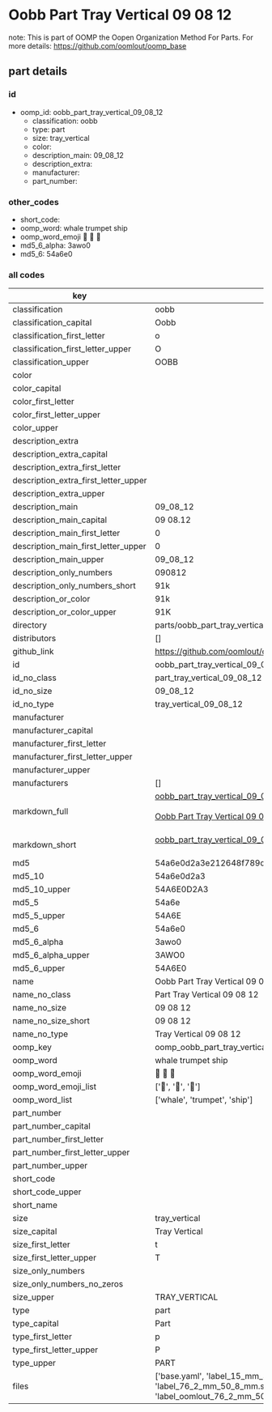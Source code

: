 # Oobb Part Tray Vertical 09 08 12  

note: This is part of OOMP the Oopen Organization Method For Parts. For more details: https://github.com/oomlout/oomp_base

##  part details





### id
* oomp_id: oobb_part_tray_vertical_09_08_12
  * classification: oobb
  * type: part
  * size: tray_vertical
  * color: 
  * description_main: 09_08_12
  * description_extra: 
  * manufacturer: 
  * part_number: 

### other_codes
* short_code: 
* oomp_word: whale trumpet ship
* oomp_word_emoji :whale: :trumpet: :ship:
* md5_6_alpha: 3awo0
* md5_6: 54a6e0

### all codes 
| key | value |  
| --- | --- |  
| classification | oobb |  
| classification_capital | Oobb |  
| classification_first_letter | o |  
| classification_first_letter_upper | O |  
| classification_upper | OOBB |  
| color |  |  
| color_capital |  |  
| color_first_letter |  |  
| color_first_letter_upper |  |  
| color_upper |  |  
| description_extra |  |  
| description_extra_capital |  |  
| description_extra_first_letter |  |  
| description_extra_first_letter_upper |  |  
| description_extra_upper |  |  
| description_main | 09_08_12 |  
| description_main_capital | 09 08.12 |  
| description_main_first_letter | 0 |  
| description_main_first_letter_upper | 0 |  
| description_main_upper | 09_08_12 |  
| description_only_numbers | 090812 |  
| description_only_numbers_short | 91k |  
| description_or_color | 91k |  
| description_or_color_upper | 91K |  
| directory | parts/oobb_part_tray_vertical_09_08_12 |  
| distributors | [] |  
| github_link | https://github.com/oomlout/oomlout_oomp_part_src/tree/main/parts/oobb_part_tray_vertical_09_08_12/working |  
| id | oobb_part_tray_vertical_09_08_12 |  
| id_no_class | part_tray_vertical_09_08_12 |  
| id_no_size | 09_08_12 |  
| id_no_type | tray_vertical_09_08_12 |  
| manufacturer |  |  
| manufacturer_capital |  |  
| manufacturer_first_letter |  |  
| manufacturer_first_letter_upper |  |  
| manufacturer_upper |  |  
| manufacturers | [] |  
| markdown_full | [oobb_part_tray_vertical_09_08_12](https://github.com/oomlout/oomlout_oomp_part_src/tree/main/parts/oobb_part_tray_vertical_09_08_12/working)<br>[](https://github.com/oomlout/oomlout_oomp_part_src/tree/main/parts/oobb_part_tray_vertical_09_08_12/working)<br>[Oobb Part Tray Vertical 09 08 12](https://github.com/oomlout/oomlout_oomp_part_src/tree/main/parts/oobb_part_tray_vertical_09_08_12/working)<br><br> |  
| markdown_short | [oobb_part_tray_vertical_09_08_12](https://github.com/oomlout/oomlout_oomp_part_src/tree/main/parts/oobb_part_tray_vertical_09_08_12/working)<br><br> |  
| md5 | 54a6e0d2a3e212648f789dc9f0887820 |  
| md5_10 | 54a6e0d2a3 |  
| md5_10_upper | 54A6E0D2A3 |  
| md5_5 | 54a6e |  
| md5_5_upper | 54A6E |  
| md5_6 | 54a6e0 |  
| md5_6_alpha | 3awo0 |  
| md5_6_alpha_upper | 3AWO0 |  
| md5_6_upper | 54A6E0 |  
| name | Oobb Part Tray Vertical 09 08 12 |  
| name_no_class | Part Tray Vertical 09 08 12 |  
| name_no_size | 09 08 12 |  
| name_no_size_short | 09 08 12 |  
| name_no_type | Tray Vertical 09 08 12 |  
| oomp_key | oomp_oobb_part_tray_vertical_09_08_12 |  
| oomp_word | whale trumpet ship |  
| oomp_word_emoji | :whale: :trumpet: :ship: |  
| oomp_word_emoji_list | [':whale:', ':trumpet:', ':ship:'] |  
| oomp_word_list | ['whale', 'trumpet', 'ship'] |  
| part_number |  |  
| part_number_capital |  |  
| part_number_first_letter |  |  
| part_number_first_letter_upper |  |  
| part_number_upper |  |  
| short_code |  |  
| short_code_upper |  |  
| short_name |  |  
| size | tray_vertical |  
| size_capital | Tray Vertical |  
| size_first_letter | t |  
| size_first_letter_upper | T |  
| size_only_numbers |  |  
| size_only_numbers_no_zeros |  |  
| size_upper | TRAY_VERTICAL |  
| type | part |  
| type_capital | Part |  
| type_first_letter | p |  
| type_first_letter_upper | P |  
| type_upper | PART |  
| files | ['base.yaml', 'label_15_mm_30_mm.pdf', 'label_15_mm_30_mm.svg', 'label_76_2_mm_50_8_mm.pdf', 'label_76_2_mm_50_8_mm.svg', 'label_oomlout_76_2_mm_50_8_mm.pdf', 'label_oomlout_76_2_mm_50_8_mm.svg', 'readme.md', 'working.json', 'working.yaml'] |  
